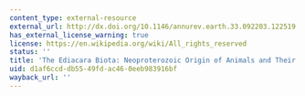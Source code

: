 ```yaml
---
content_type: external-resource
external_url: http://dx.doi.org/10.1146/annurev.earth.33.092203.122519
has_external_license_warning: true
license: https://en.wikipedia.org/wiki/All_rights_reserved
status: ''
title: 'The Ediacara Biota: Neoproterozoic Origin of Animals and Their Ecosystems'
uid: d1af6ccd-db55-49fd-ac46-0eeb983916bf
wayback_url: ''
---
```

